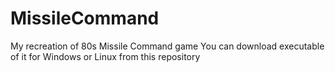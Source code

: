 # MissileCommand
My recreation of 80s Missile Command game
You can download executable of it for Windows or Linux from this repository
